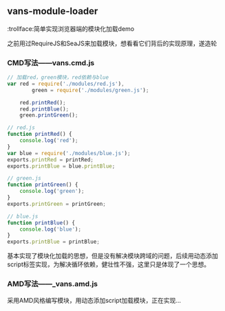 ## vans-module-loader
:trollface:简单实现浏览器端的模块化加载demo

之前用过RequireJS和SeaJS来加载模块，想看看它们背后的实现原理，遂造轮

### CMD写法——vans.cmd.js
```javascript
// 加载red，green模块，red依赖与blue
var red = require('./modules/red.js'),
        green = require('./modules/green.js');

    red.printRed();
    red.printBlue();
    green.printGreen();

// red.js
function printRed() {
    console.log('red');
}
var blue = require('./modules/blue.js');
exports.printRed = printRed;
exports.printBlue = blue.printBlue;

// green.js
function printGreen() {
    console.log('green');
}
exports.printGreen = printGreen;

// blue.js
function printBlue() {
    console.log('blue');
}
exports.printBlue = printBlue;
```
基本实现了模块化加载的思想，但是没有解决模块跨域的问题，后续用动态添加script标签实现，为解决循环依赖，健壮性不强，这里只是体现了一个思想。

### AMD写法——_vans.amd.js
采用AMD风格编写模块，用动态添加script加载模块，正在实现...
